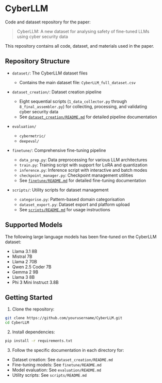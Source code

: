 # CyberLLM

Code and dataset repository for the paper:
> CyberLLM: A new dataset for analysing safety of fine-tuned LLMs using cyber security data

This repository contains all code, dataset, and materials used in the paper.

## Repository Structure

* `dataset/`: The CyberLLM dataset files
  - Contains the main dataset file: `CyberLLM_full_dataset.csv`

* `dataset_creation/`: Dataset creation pipeline
  - Eight sequential scripts (`1_data_collector.py` through `8_final_assembler.py`) for collecting, processing, and validating cyber security data
  - See [`dataset_creation/README.md`](dataset_creation/README.md) for detailed pipeline documentation

* `evaluation/`
  - `cybermetric/`
  - `deepeval/`

* `finetune/`: Comprehensive fine-tuning pipeline
  - `data_prep.py`: Data preprocessing for various LLM architectures
  - `train.py`: Training script with support for LoRA and quantization
  - `inference.py`: Inference script with interactive and batch modes
  - `checkpoint_manager.py`: Checkpoint management utilities
  - See [`finetune/README.md`](finetune/README.md) for detailed fine-tuning documentation
  
* `scripts/`: Utility scripts for dataset management
  - `categorise.py`: Pattern-based domain categorisation
  - `dataset_export.py`: Dataset export and platform upload
  - See [`scripts/README.md`](scripts/README.md) for usage instructions

## Supported Models

The following large language models has been fine-tuned on the CyberLLM dataset:
- Llama 3.1 8B
- Mistral 7B
- Llama 2 70B
- Qwen 2.5 Coder 7B
- Gemma 2 9B
- Llama 3 8B
- Phi 3 Mini Instruct 3.8B

## Getting Started

1. Clone the repository:
```bash
git clone https://github.com/yourusername/CyberLLM.git
cd CyberLLM
```

2. Install dependencies:
```bash
pip install -r requirements.txt
```

3. Follow the specific documentation in each directory for:
- Dataset creation: See `dataset_creation/README.md`
- Fine-tuning models: See `finetune/README.md`
- Model evaluation: See `evaluation/README.md`
- Utility scripts: See `scripts/README.md`
